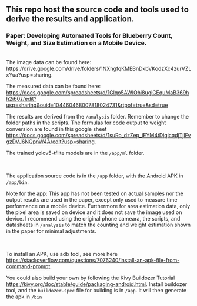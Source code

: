 ## This repo host the source code and tools used to derive the results and application.
### Paper: Developing Automated Tools for Blueberry Count, Weight, and Size Estimation on a Mobile Device.
<br>
The image data can be found here: https://drive.google.com/drive/folders/1NXhgfqKMEBnDkbVKodzXc4zurVZLxYua?usp=sharing.

The measured data can be found here: https://docs.google.com/spreadsheets/d/1Glqo5AWIOhi8ugiCEquMaB369hh2i60z/edit?usp=sharing&ouid=104460468007818024731&rtpof=true&sd=true

The results are derived from the `/analysis` folder. Remember to change the folder paths in the scripts. The formulas for code output to weight conversion are found in this google sheet https://docs.google.com/spreadsheets/d/1suRo_dzZep_iEYM4tDjqicqdjTjlFvgzDVJ6NQpnW4A/edit?usp=sharing.

The trained yolov5-tflite models are in the `/app/ml` folder.

<br>

The application source code is in the `/app` folder, with the Android APK in `/app/bin`. 

Note for the app: This app has not been tested on actual samples nor the output results are used in the paper, except only used to measure time performance on a mobile device. Furthermore for area estimation data, only the pixel area is saved on device and it does not save the image used on device. I recommend using the original phone cameara, the scripts, and datasheets in `/analysis` to match the counting and weight estimation shown in the paper for minimal adjustments.

<br>

To install an APK, use adb tool, see more here https://stackoverflow.com/questions/7076240/install-an-apk-file-from-command-prompt. 

You could also build your own by following the Kivy Buildozer Tutorial https://kivy.org/doc/stable/guide/packaging-android.html. Install buildozer tool, and the `buildozer.spec` file for building is in `/app`. It will then generate the apk in `/bin`

